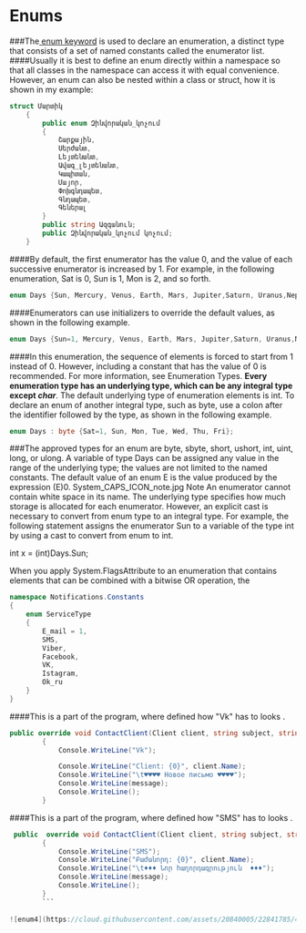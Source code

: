 # Enums

###The<a href=https://msdn.microsoft.com/en-us/library/sbbt4032.aspx> enum keyword</a> is used to declare an enumeration, a distinct type that consists of a set of named constants called the enumerator list.
####Usually it is best to define an enum directly within a namespace so that all classes in the namespace can access it with equal convenience. However, an enum can also be nested within a class or struct, how it is shown in my example:

```C#
struct Մարտիկ
    {
        public enum Զինվորական_կոչում
        {
            Շարքային,
            Սերժանտ,
            Լեյտենանտ,
            Ավագ_լեյտենանտ,
            Կապիտան,
            Մայոր,
            Փոխգնդապետ,
            Գնդապետ,
            Գեներալ
        }
        public string Ազգանուն;
        public Զինվորական_կոչում կոչում;
    }
```

####By default, the first enumerator has the value 0, and the value of each successive enumerator is increased by 1. For example, in the following enumeration, Sat is 0, Sun is 1, Mon is 2, and so forth.
```C#
enum Days {Sun, Mercury, Venus, Earth, Mars, Jupiter,Saturn, Uranus,Neptune,Pluto};  
```
####Enumerators can use initializers to override the default values, as shown in the following example.
```C#  
enum Days {Sun=1, Mercury, Venus, Earth, Mars, Jupiter,Saturn, Uranus,Neptune,Pluto};  
```
####In this enumeration, the sequence of elements is forced to start from 1 instead of 0. However, including a constant that has the value of 0 is recommended. For more information, see Enumeration Types.
<b>Every enumeration type has an underlying type, which can be any integral type except<I> char</I></b>. The default underlying type of enumeration elements is int. To declare an enum of another integral type, such as byte, use a colon after the identifier followed by the type, as shown in the following example.
```C#
enum Days : byte {Sat=1, Sun, Mon, Tue, Wed, Thu, Fri};  
```
###The approved types for an enum are byte, sbyte, short, ushort, int, uint, long, or ulong.
A variable of type Days can be assigned any value in the range of the underlying type; the values are not limited to the named constants.
The default value of an enum E is the value produced by the expression (E)0.
System_CAPS_ICON_note.jpg Note
An enumerator cannot contain white space in its name.
The underlying type specifies how much storage is allocated for each enumerator. However, an explicit cast is necessary to convert from enum type to an integral type. For example, the following statement assigns the enumerator Sun to a variable of the type int by using a cast to convert from enum to int.
  
int x = (int)Days.Sun;  

When you apply System.FlagsAttribute to an enumeration that contains elements that can be combined with a bitwise OR operation, the 


```c#
namespace Notifications.Constants
{
    enum ServiceType
    {
        E_mail = 1,
        SMS,
        Viber,
        Facebook,
        VK,
        Istagram,
        Ok_ru
    }
}
```
####This is a part of the program, where defined how "Vk" has to looks .
```c#
public override void ContactClient(Client client, string subject, string message)
        {
            Console.WriteLine("Vk");

            Console.WriteLine("Client: {0}", client.Name);
            Console.WriteLine("\t♥♥♥♥ Новое письмо ♥♥♥♥");
            Console.WriteLine(message);
            Console.WriteLine();
        }
```
####This is a part of the program, where defined how "SMS" has to looks .
```c#
 public  override void ContactClient(Client client, string subject, string message)
        {
            Console.WriteLine("SMS");
            Console.WriteLine("Բաժանորդ: {0}", client.Name);
            Console.WriteLine("\t♦♦♦ Նոր հաղորդագրություն  ♦♦♦");
            Console.WriteLine(message);
            Console.WriteLine();
        }
        ```
        
![enum4](https://cloud.githubusercontent.com/assets/20840005/22841785/44992484-efec-11e6-823a-592517f1a935.gif)
